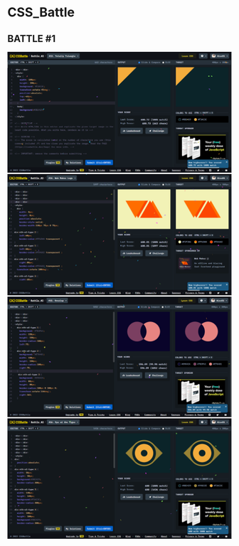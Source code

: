 # CSS_Battle

## BATTLE #1

![Alt text](Battle%202%20%20%5B13%5D%20Totally%20Triangle/images/Totally%20Triangle.PNG)
![Alt text](Battle%202%20%20%5B14%5D%20Web%20Maker%20Logo/images/Web%20Maker%20Logo.PNG)
![Alt text](Battle%202%20%20%5B15%5D%20Overlap/images/Overlap.PNG)![Alt text](Battle%202%20%20%5B16%5D%20Eye%20of%20the%20Tiger/images/Eye%20of%20the%20Tiger.PNG)
